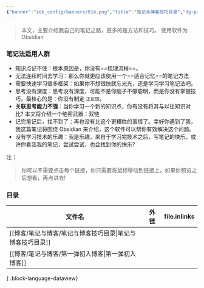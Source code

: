 ```yaml
---
{"banner":"zob_config/banners/014.png","title":"笔记与博客技巧目录","dg-publish":true,"dg-note-icon":2,"tags":null,"created":"2024-02-07 15:06","updated":"2024-02-07T15:06:00","dg-path":"笔记与博客技巧/笔记与博客技巧目录.md","dgPassFrontmatter":true,"noteIcon":2,"permalink":"/笔记与博客技巧/笔记与博客技巧目录/"}
---
```



>本文，主要介绍我自己的笔记之路，更多的是方法和技巧。
>使用软件为 Obsidian 

### 笔记法适用人群
- 知识点记不住：根本原因是，你没有==梳理流程==。
- 无法连续时间去学习：那么你就更应该使用一个==适合记忆==的笔记方法
- 需要快速学习很多框架：如果你不想很快就忘光光，还是学习学习笔记法吧。
- 思考没有深度：思考没有深度，可能不是你脑子不够聪明，而是你没有掌握技巧，最核心的是：你没有制定 `正反馈`。
- **关联思考能力不强**：当你学习一个新的知识点，你有没有将其与以往知识对比? 本文将介绍一个绝密武器：双链
- 记完笔记后，找不到了：再也没有比这个更糟糕的事情了。幸好你遇到了我，我这篇笔记将围绕 Obsidian 来介绍，这个软件可以帮你有效解决这个问题。
- 没有学习技术的乐趣：我是乐趣，来自于学习完技术之后，写笔记的快乐。或许你看我我的笔记，尝试尝试，也会找到你的快乐?

注：
>你可以不需要点击每个链接，你只需要将鼠标移动到链接上，如果你预览之后想看，再点进去!

### 目录
| 文件名                                  | 外链        | file.inlinks |
| ------------------------------------ | --------- | ------------ |
| [[博客/笔记与博客/笔记与博客技巧目录\|笔记与博客技巧目录]] | <ul></ul> | <ul></ul>    |
| [[博客/笔记与博客/第一弹初入博客\|第一弹初入博客]]     | <ul></ul> | <ul></ul>    |

{ .block-language-dataview}


